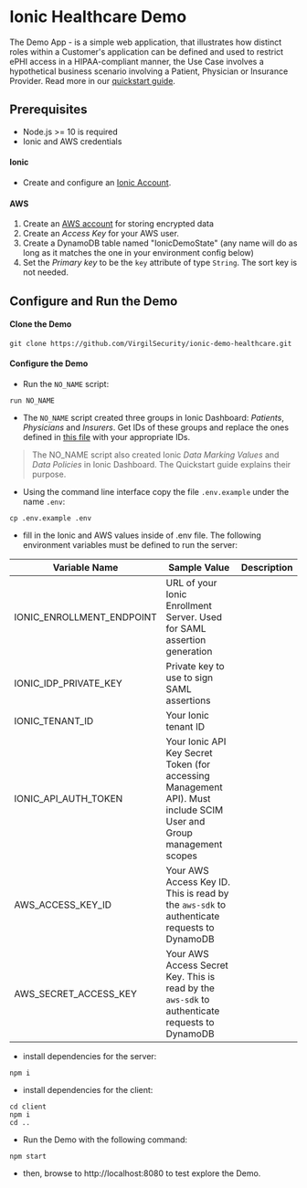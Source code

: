 # Ionic Healthcare Demo

The Demo App - is a simple web application, that illustrates how distinct roles within a Customer's application can be defined and used to restrict ePHI access in a HIPAA-compliant manner, the Use Case involves a hypothetical business scenario involving a Patient, Physician or Insurance Provider. Read more in our [quickstart guide](https://virgil.atlassian.net/wiki/spaces/VI/pages/1079083143/Quickstart).

## Prerequisites
- Node.js >= 10 is required
- Ionic and AWS credentials

#### Ionic
- Create and configure an [Ionic Account](https://virgil.atlassian.net/wiki/spaces/VI/pages/1079083092/Create+and+Configure+Ionic+Account).

#### AWS
1. Create an [AWS account](https://portal.aws.amazon.com/billing/signup) for storing encrypted data
2. Create an _Access Key_ for your AWS user.
3. Create a DynamoDB table named "IonicDemoState" (any name will do as long as it matches the one in your environment config below)
4. Set the _Primary key_ to be the `key` attribute of type `String`. The sort key is not needed.

## Configure and Run the Demo

#### Clone the Demo
```
git clone https://github.com/VirgilSecurity/ionic-demo-healthcare.git
```

#### Configure the Demo

- Run the `NO_NAME` script:
```
run NO_NAME
```

- The `NO_NAME` script created three groups in Ionic Dashboard: _Patients_, _Physicians_ and _Insurers_. Get IDs of these groups and replace the ones defined in [this file](server/ionic/predefined-groups.js) with your appropriate IDs.

> The NO_NAME script also created Ionic _Data Marking Values_ and  _Data Policies_ in Ionic Dashboard. The Quickstart guide explains their purpose.

- Using the command line interface copy the file `.env.example` under the name `.env`:
```
cp .env.example .env
```
- fill in the Ionic and AWS values inside of .env file. The following environment variables must be defined to run the server:

| Variable Name | Sample Value | Description |
| ------------- | ------------ | ----------- |
| IONIC_ENROLLMENT_ENDPOINT | URL of your Ionic Enrollment Server. Used for SAML assertion generation |
| IONIC_IDP_PRIVATE_KEY | Private key to use to sign SAML assertions |
| IONIC_TENANT_ID | Your Ionic tenant ID |
| IONIC_API_AUTH_TOKEN | Your Ionic API Key Secret Token (for accessing Management API). Must include SCIM User and Group management scopes |
| AWS_ACCESS_KEY_ID | Your AWS Access Key ID. This is read by the `aws-sdk` to authenticate requests to DynamoDB |
| AWS_SECRET_ACCESS_KEY | Your AWS Access Secret Key. This is read by the `aws-sdk` to authenticate requests to DynamoDB |

- install dependencies for the server:

```
npm i
```

- install dependencies for the client:

```
cd client
npm i
cd ..
```
-  Run the Demo with the following command:

```
npm start
```
- then, browse to http://localhost:8080 to test explore the Demo.
